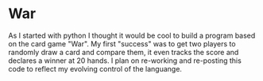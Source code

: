 # War
As I started with python I thought it would be cool to build a program based on the card game "War". 
My first "success" was to get two players to randomly draw a card and compare them, it even tracks the score and declares a winner at 20 hands.
I plan on re-working and re-posting this code to reflect my evolving control of the languange.

